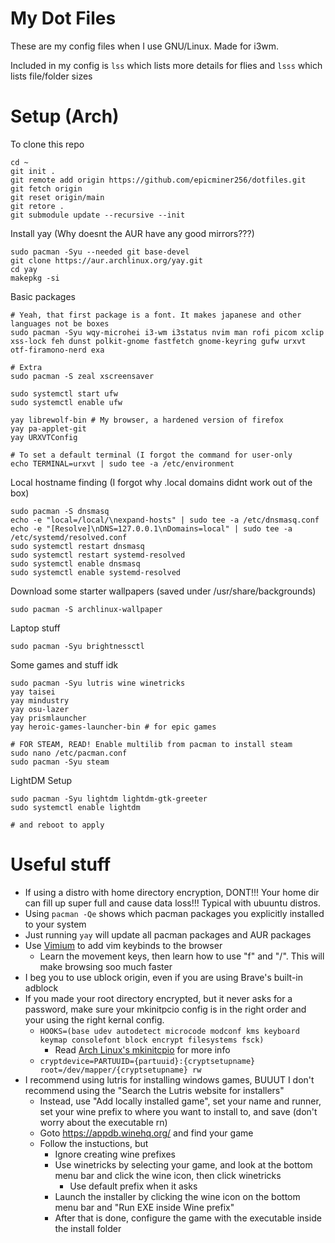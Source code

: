 # My Dot Files

These are my config files when I use GNU/Linux. Made for i3wm.

Included in my config is `lss` which lists more details for flies and `lsss` which lists file/folder sizes

<!-- Hiiii -->

# Setup (Arch)

To clone this repo
```
cd ~
git init .
git remote add origin https://github.com/epicminer256/dotfiles.git
git fetch origin
git reset origin/main
git retore .
git submodule update --recursive --init
```


Install yay (Why doesnt the AUR have any good mirrors???)
```
sudo pacman -Syu --needed git base-devel
git clone https://aur.archlinux.org/yay.git
cd yay
makepkg -si
```

Basic packages
```
# Yeah, that first package is a font. It makes japanese and other languages not be boxes
sudo pacman -Syu wqy-microhei i3-wm i3status nvim man rofi picom xclip xss-lock feh dunst polkit-gnome fastfetch gnome-keyring gufw urxvt otf-firamono-nerd exa

# Extra
sudo pacman -S zeal xscreensaver

sudo systemctl start ufw
sudo systemctl enable ufw

yay librewolf-bin # My browser, a hardened version of firefox
yay pa-applet-git
yay URXVTConfig

# To set a default terminal (I forgot the command for user-only
echo TERMINAL=urxvt | sudo tee -a /etc/environment
```

Local hostname finding (I forgot why .local domains didnt work out of the box)
```
sudo pacman -S dnsmasq
echo -e "local=/local/\nexpand-hosts" | sudo tee -a /etc/dnsmasq.conf
echo -e "[Resolve]\nDNS=127.0.0.1\nDomains=local" | sudo tee -a /etc/systemd/resolved.conf
sudo systemctl restart dnsmasq
sudo systemctl restart systemd-resolved
sudo systemctl enable dnsmasq
sudo systemctl enable systemd-resolved
```

Download some starter wallpapers (saved under /usr/share/backgrounds)
```
sudo pacman -S archlinux-wallpaper
```

Laptop stuff
```
sudo pacman -Syu brightnessctl
```

Some games and stuff idk
```
sudo pacman -Syu lutris wine winetricks
yay taisei
yay mindustry
yay osu-lazer
yay prismlauncher
yay heroic-games-launcher-bin # for epic games

# FOR STEAM, READ! Enable multilib from pacman to install steam
sudo nano /etc/pacman.conf
sudo pacman -Syu steam
```

LightDM Setup
```
sudo pacman -Syu lightdm lightdm-gtk-greeter
sudo systemctl enable lightdm

# and reboot to apply
```

# Useful stuff
- If using a distro with home directory encryption, DONT!!! Your home dir can fill up super full and cause data loss!!! Typical with ubuuntu distros.
- Using `pacman -Qe` shows which pacman packages you explicitly installed to your system
- Just running `yay` will update all pacman packages and AUR packages
- Use [Vimium](https://vimium.github.io/) to add vim keybinds to the browser
    - Learn the movement keys, then learn how to use "f" and "/". This will make browsing soo much faster
- I beg you to use ublock origin, even if you are using Brave's built-in adblock
- If you made your root directory encrypted, but it never asks for a password, make sure your mkinitpcio config is in the right order and your using the right kernal config.
    - `HOOKS=(base udev autodetect microcode modconf kms keyboard keymap consolefont block encrypt filesystems fsck)`
        - Read [Arch Linux's mkinitcpio](https://wiki.archlinux.org/title/Mkinitcpio) for more info
    - `cryptdevice=PARTUUID={partuuid}:{cryptsetupname} root=/dev/mapper/{cryptsetupname} rw`
- I recommend using lutris for installing windows games, BUUUT I don't recommend using the "Search the Lutris website for installers"
    - Instead, use "Add locally installed game", set your name and runner, set your wine prefix to where you want to install to, and save (don't worry about the executable rn)
    - Goto https://appdb.winehq.org/ and find your game
    - Follow the instuctions, but
        - Ignore creating wine prefixes
        - Use winetricks by selecting your game, and look at the bottom menu bar and click the wine icon, then click winetricks
            - Use default prefix when it asks
        - Launch the installer by clicking the wine icon on the bottom menu bar and "Run EXE inside Wine prefix"
        - After that is done, configure the game with the executable inside the install folder
